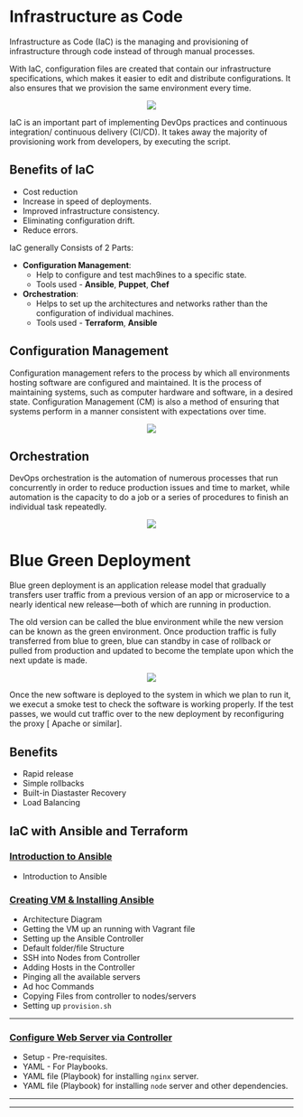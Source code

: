 # Infrastructure as Code

Infrastructure as Code (IaC) is the managing and provisioning of infrastructure through code instead of through manual processes.

With IaC, configuration files are created that contain our infrastructure specifications, which makes it easier to edit and distribute configurations. It also ensures that we provision the same environment every time.

<p align="center">
  <img src="https://user-images.githubusercontent.com/110366380/201673974-caa11261-34bb-46db-b5f9-042169b1501e.png">
</p>

IaC is an important part of implementing DevOps practices and continuous integration/ continuous delivery (CI/CD). It takes away the majority of provisioning work from developers, by executing the script.

## Benefits of IaC
- Cost reduction
- Increase in speed of deployments.
- Improved infrastructure consistency.
- Eliminating configuration drift.
- Reduce errors.

IaC generally Consists of 2 Parts:
- **Configuration Management**:
  - Help to configure and test mach9ines to a specific state.
  - Tools used - **Ansible**, **Puppet**, **Chef**
- **Orchestration**:
  - Helps to set up the architectures and networks rather than the configuration of individual machines.
  - Tools used - **Terraform**, **Ansible**

## Configuration Management

Configuration management refers to the process by which all environments hosting software are configured and maintained. It is the process of maintaining systems, such as computer hardware and software, in a desired state. Configuration Management (CM) is also a method of ensuring that systems perform in a manner consistent with expectations over time.

<p align="center">
  <img src="https://user-images.githubusercontent.com/110366380/201706750-7b8743d6-bd46-4b02-ace3-c251536a7936.png">
</p>


## Orchestration

DevOps orchestration is the automation of numerous processes that run concurrently in order to reduce production issues and time to market, while automation is the capacity to do a job or a series of procedures to finish an individual task repeatedly.

<p align="center">
  <img src="https://user-images.githubusercontent.com/110366380/201700821-4dfa6620-b437-4d81-a103-2ecc20a3270a.png">
</p>


# Blue Green Deployment

Blue green deployment is an application release model that gradually transfers user traffic from a previous version of an app or microservice to a nearly identical new release—both of which are running in production. 

The old version can be called the blue environment while the new version can be known as the green environment. Once production traffic is fully transferred from blue to green, blue can standby in case of rollback or pulled from production and updated to become the template upon which the next update is made.

<p align="center">
  <img src="https://user-images.githubusercontent.com/110366380/201677033-655ac493-8a5b-42f0-9cf8-16c42c74b8e7.png">
</p>


Once the new software is deployed to the system in which we plan to run it, we execut a smoke test to check the software is working properly. If the test passes, we would cut traffic over to the new deployment by reconfiguring the proxy [ Apache or similar].

## Benefits

- Rapid release
- Simple rollbacks
- Built-in Diastaster Recovery
- Load Balancing


## IaC with **Ansible** and **Terraform**

### [Introduction to Ansible](ansible/README.md)
- Introduction to Ansible
  
### [Creating VM & Installing Ansible](ansible/create-vm-install-ansible.md)
- Architecture Diagram
- Getting the VM up an running with Vagrant file
- Setting up the Ansible Controller
- Default folder/file Structure
- SSH into Nodes from Controller
- Adding Hosts in the Controller
- Pinging all the available servers
- Ad hoc Commands
- Copying Files from controller to nodes/servers
- Setting up `provision.sh`

***

### [Configure Web Server via Controller](ansible/setup-web.md)
- Setup - Pre-requisites.
- YAML - For Playbooks.
- YAML file (Playbook) for installing `nginx` server.
- YAML file (Playbook) for installing `node` server and other dependencies.
***
***
